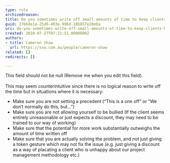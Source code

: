 ```yaml
---
type: rule
archivedreason: 
title: Do you sometimes write off small amounts of time to keep clients happy?
guid: 2766de1a-25d6-493e-996d-18b857e28e8a
uri: do-you-sometimes-write-off-small-amounts-of-time-to-keep-clients-happy
created: 2010-07-27T07:21:51.0000000Z
authors:
- title: Cameron Shaw
  url: https://ssw.com.au/people/cameron-shaw
related: []
redirects: []

---
```



This field should not be null (Remove me when you edit this field).
<br><excerpt class='endintro'></excerpt><br>
This may seem counterintuitive since there is no logical reason to write off the time but in situations where it is necessary&#58;<br>
<ul>
    <li>Make sure you are not setting a precedent (“This is a one off” or “We don’t normally do this, but...”) </li>
    <li>Make sure you are not allowing yourself to be bullied (If the client seems entirely unreasonable or just expects a discount, they may need to be trained to our way of working) </li>
    <li>Make sure that the potential for more work substantially outweighs the amount of time written off</li>
    <li>Make sure that you are actually solving the problem, and not just giving a token gesture which may not fix the issue (e.g. just giving a discount as a way of placating a client who is unhappy about our project management methodology etc.) </li>
</ul>



